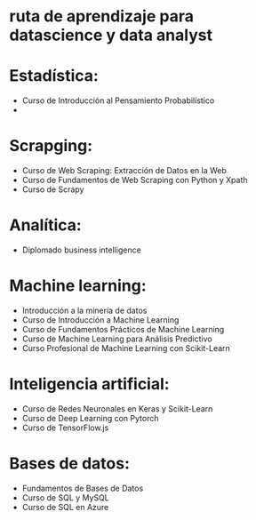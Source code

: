 # ruta de aprendizaje para datascience y data analyst

# Estadística:
  - Curso de Introducción al Pensamiento Probabilístico
  -
  
# Scrapging:
  - Curso de Web Scraping: Extracción de Datos en la Web
  - Curso de Fundamentos de Web Scraping con Python y Xpath
  - Curso de Scrapy
  
# Analítica:
  - Diplomado business intelligence

# Machine learning:
  - Introducción a la minería de datos 
  - Curso de Introducción a Machine Learning
  - Curso de Fundamentos Prácticos de Machine Learning
  - Curso de Machine Learning para Análisis Predictivo
  - Curso Profesional de Machine Learning con Scikit-Learn

# Inteligencia artificial:
  - Curso de Redes Neuronales en Keras y Scikit-Learn
  - Curso de Deep Learning con Pytorch
  - Curso de TensorFlow.js
  
# Bases de datos:
  - Fundamentos de Bases de Datos
  - Curso de SQL y MySQL
  - Curso de SQL en Azure
  
